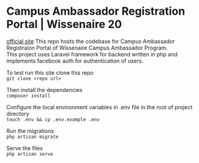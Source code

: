 # Campus Ambassador Registration Portal | Wissenaire 20
[official site](ca.wissenaire.org)
This repo hosts the codebase for Campus Ambassador Registraion Portal of Wissenaire Campus Ambassador Program.  
This project uses Laravel framework for backend written in php and implements facebook auth for authentication of users.  

To test run this site clone this repo  
`git clone <repo url>`

Then install the dependencies  
`composer install`

Configure the local environment variables in .env file in the root of project directory  
`touch .env && cp .env.example .env`

Run the migrations  
`php artisan migrate`

Serve the files  
`php artisan serve`
